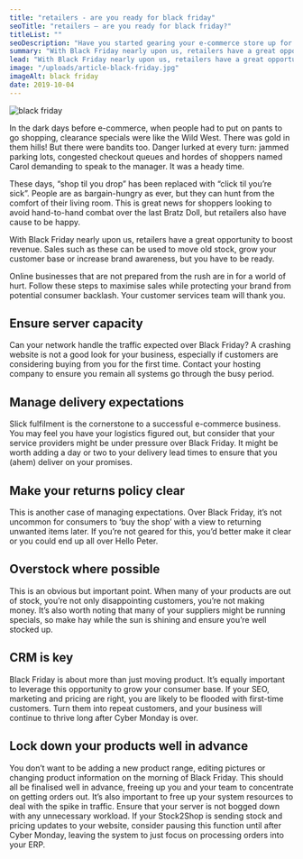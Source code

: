 ```yaml
---
title: "retailers - are you ready for black friday"
seoTitle: "retailers – are you ready for black friday?"
titleList: ""
seoDescription: "Have you started gearing your e-commerce store up for Black Friday? Here are some tips on how to ensure you're ready when the feeding frenzy starts."
summary: "With Black Friday nearly upon us, retailers have a great opportunity to boost revenue. Sales such as these can be used to move old stock, grow your customer base or increase brand awareness, but you have to be ready."
lead: "With Black Friday nearly upon us, retailers have a great opportunity to boost revenue. Sales such as these can be used to move old stock, grow your customer base or increase brand awareness, but you have to be ready."
image: "/uploads/article-black-friday.jpg"
imageAlt: black friday
date: 2019-10-04
---
```


![black friday](/uploads/article-black-friday-wide.jpg)

In the dark days before e-commerce, when people had to put on pants to go shopping, clearance specials were like the Wild West. There was gold in them hills! But there were bandits too. Danger lurked at every turn: jammed parking lots, congested checkout queues and hordes of shoppers named Carol demanding to speak to the manager. It was a heady time.

These days, “shop til you drop” has been replaced with “click til you’re sick”. People are as bargain-hungry as ever, but they can hunt from the comfort of their living room. This is great news for shoppers looking to avoid hand-to-hand combat over the last Bratz Doll, but retailers also have cause to be happy.

With Black Friday nearly upon us, retailers have a great opportunity to boost revenue. Sales such as these can be used to move old stock, grow your customer base or increase brand awareness, but you have to be ready.

Online businesses that are not prepared from the rush are in for a world of hurt. Follow these steps to maximise sales while protecting your brand from potential consumer backlash. Your customer services team will thank you.

## Ensure server capacity

Can your network handle the traffic expected over Black Friday? A crashing website is not a good look for your business, especially if customers are considering buying from you for the first time. Contact your hosting company to ensure you remain all systems go through the busy period.

## Manage delivery expectations

Slick fulfilment is the cornerstone to a successful e-commerce business. You may feel you have your logistics figured out, but consider that your service providers might be under pressure over Black Friday. It might be worth adding a day or two to your delivery lead times to ensure that you (ahem) deliver on your promises.

## Make your returns policy clear

This is another case of managing expectations. Over Black Friday, it’s not uncommon for consumers to ‘buy the shop’ with a view to returning unwanted items later. If you’re not geared for this, you’d better make it clear or you could end up all over Hello Peter.

## Overstock where possible

This is an obvious but important point. When many of your products are out of stock, you’re not only disappointing customers, you’re not making money. It’s also worth noting that many of your suppliers might be running specials, so make hay while the sun is shining and ensure you’re well stocked up.

## CRM is key

Black Friday is about more than just moving product. It’s equally important to leverage this opportunity to grow your consumer base. If your SEO, marketing and pricing are right, you are likely to be flooded with first-time customers. Turn them into repeat customers, and your business will continue to thrive long after Cyber Monday is over.

## Lock down your products well in advance

You don’t want to be adding a new product range, editing pictures or changing product information on the morning of Black Friday. This should all be finalised well in advance, freeing up you and your team to concentrate on getting orders out. It’s also important to free up your system resources to deal with the spike in traffic. Ensure that your server is not bogged down with any unnecessary workload. If your Stock2Shop is sending stock and pricing updates to your website, consider pausing this function until after Cyber Monday, leaving the system to just focus on processing orders into your ERP.